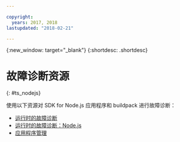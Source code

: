 ```yaml
---

copyright:
  years: 2017, 2018
lastupdated: "2018-02-21"

---
```


{:new_window: target="_blank"}
{:shortdesc: .shortdesc}

# 故障诊断资源
{: #ts_nodejs}

使用以下资源对 SDK for Node.js 应用程序和 buildpack 进行故障诊断：

* [运行时的故障诊断](../common/ts_runtimes.html#runtimes)
* [运行时的故障诊断：Node.js](../common/ts_runtimes.html#ts_nodejs)
* [应用程序管理](../common/app_mng.html)
